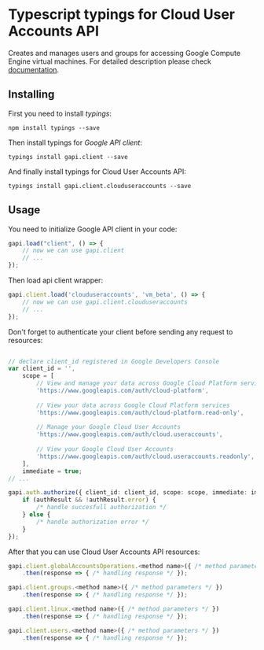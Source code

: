 # Typescript typings for Cloud User Accounts API
Creates and manages users and groups for accessing Google Compute Engine virtual machines.
For detailed description please check [documentation](https://cloud.google.com/compute/docs/access/user-accounts/api/latest/).

## Installing

First you need to install *typings*:
```
npm install typings --save 
```

Then install typings for *Google API client*:
```
typings install gapi.client --save 
```

And finally install typings for Cloud User Accounts API:
```
typings install gapi.client.clouduseraccounts --save 
```

## Usage

You need to initialize Google API client in your code:
```typescript
gapi.load("client", () => { 
    // now we can use gapi.client
    // ... 
});
```

Then load api client wrapper:
```typescript
gapi.client.load('clouduseraccounts', 'vm_beta', () => {
    // now we can use gapi.client.clouduseraccounts
    // ... 
});
```

Don't forget to authenticate your client before sending any request to resources:
```typescript

// declare client_id registered in Google Developers Console
var client_id = '',
    scope = [     
        // View and manage your data across Google Cloud Platform services
        'https://www.googleapis.com/auth/cloud-platform',
    
        // View your data across Google Cloud Platform services
        'https://www.googleapis.com/auth/cloud-platform.read-only',
    
        // Manage your Google Cloud User Accounts
        'https://www.googleapis.com/auth/cloud.useraccounts',
    
        // View your Google Cloud User Accounts
        'https://www.googleapis.com/auth/cloud.useraccounts.readonly',
    ],
    immediate = true;
// ...

gapi.auth.authorize({ client_id: client_id, scope: scope, immediate: immediate }, authResult => {
    if (authResult && !authResult.error) {
        /* handle succesfull authorization */
    } else {
        /* handle authorization error */
    }
});            
```

After that you can use Cloud User Accounts API resources:

```typescript
gapi.client.globalAccountsOperations.<method name>({ /* method parameters */ })
    .then(response => { /* handling response */ });

gapi.client.groups.<method name>({ /* method parameters */ })
    .then(response => { /* handling response */ });

gapi.client.linux.<method name>({ /* method parameters */ })
    .then(response => { /* handling response */ });

gapi.client.users.<method name>({ /* method parameters */ })
    .then(response => { /* handling response */ });
```